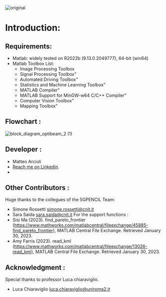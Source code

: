 ![original](https://user-images.githubusercontent.com/123570619/215446237-7766246c-6f76-4af5-ad99-504d51ebd536.png)
# Introduction:



## Requirements:
- Matlab: widely tested on R2022b (9.13.0.2049777), 64-bit (win64) 
- Matlab Toolbox List:
    * Image Processing Toolbox                             
    * Signal Processing Toolbox"                          
    * Automated Driving Toolbox"                            
    * Statistics and Machine Learning Toolbox"           
    * MATLAB Compiler"                           
    * MATLAB Support for MinGW-w64 C/C++ Compiler"    
    * Computer Vision Toolbox"                          
    * Mapping Toolbox"       

## Flowchart :
![block_diagram_optibeam_2 (1)](https://user-images.githubusercontent.com/123570619/215499084-4fb3c086-3062-4dfb-81a0-189faf890b84.png)

## Developer :
- Matteo Arciuli 
- [Reach me on Linkedin]([https://duckduckgo.com](https://www.linkedin.com/in/matteo-arciuli-0733b4136/)).
- 

## Other Contributors :
Huge thanks to the collegues of the 5GPENCIL Team:
- Simone Rossetti <simone.rossetti@cnit.it>
- Sara Saida <sara.saida@cnit.it>
For the support functions :
- Sisi Ma (2023). find_pareto_frontier (https://www.mathworks.com/matlabcentral/fileexchange/45885-find_pareto_frontier), MATLAB Central File Exchange. Retrieved January 30, 2023. 
- Amy Farris (2023). read_kml (https://www.mathworks.com/matlabcentral/fileexchange/13026-read_kml), MATLAB Central File Exchange. Retrieved January 30, 2023. 
## Acknowledgment :
Special thanks to professor Luca chiaraviglio.
- Luca Chiaraviglio <luca.chiaraviglio@uniroma2.it>

